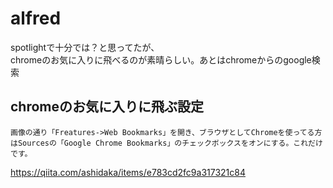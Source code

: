 # alfred
spotlightで十分では？と思ってたが、  
chromeのお気に入りに飛べるのが素晴らしい。あとはchromeからのgoogle検索

## chromeのお気に入りに飛ぶ設定
```
画像の通り「Freatures->Web Bookmarks」を開き、ブラウザとしてChromeを使ってる方はSourcesの「Google Chrome Bookmarks」のチェックボックスをオンにする。これだけです。
```
https://qiita.com/ashidaka/items/e783cd2fc9a317321c84